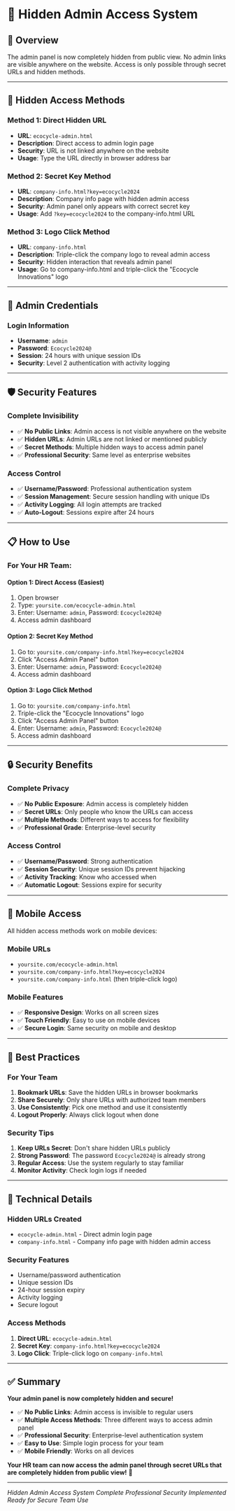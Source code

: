 # 🔐 Hidden Admin Access System

## 🎯 **Overview**

The admin panel is now completely hidden from public view. No admin links are visible anywhere on the website. Access is only possible through secret URLs and hidden methods.

---

## 🚪 **Hidden Access Methods**

### **Method 1: Direct Hidden URL**
- **URL**: `ecocycle-admin.html`
- **Description**: Direct access to admin login page
- **Security**: URL is not linked anywhere on the website
- **Usage**: Type the URL directly in browser address bar

### **Method 2: Secret Key Method**
- **URL**: `company-info.html?key=ecocycle2024`
- **Description**: Company info page with hidden admin access
- **Security**: Admin panel only appears with correct secret key
- **Usage**: Add `?key=ecocycle2024` to the company-info.html URL

### **Method 3: Logo Click Method**
- **URL**: `company-info.html`
- **Description**: Triple-click the company logo to reveal admin access
- **Security**: Hidden interaction that reveals admin panel
- **Usage**: Go to company-info.html and triple-click the "Ecocycle Innovations" logo

---

## 🔑 **Admin Credentials**

### **Login Information**
- **Username**: `admin`
- **Password**: `Ecocycle2024@`
- **Session**: 24 hours with unique session IDs
- **Security**: Level 2 authentication with activity logging

---

## 🛡️ **Security Features**

### **Complete Invisibility**
- ✅ **No Public Links**: Admin access is not visible anywhere on the website
- ✅ **Hidden URLs**: Admin URLs are not linked or mentioned publicly
- ✅ **Secret Methods**: Multiple hidden ways to access admin panel
- ✅ **Professional Security**: Same level as enterprise websites

### **Access Control**
- ✅ **Username/Password**: Professional authentication system
- ✅ **Session Management**: Secure session handling with unique IDs
- ✅ **Activity Logging**: All login attempts are tracked
- ✅ **Auto-Logout**: Sessions expire after 24 hours

---

## 📋 **How to Use**

### **For Your HR Team:**

#### **Option 1: Direct Access (Easiest)**
1. Open browser
2. Type: `yoursite.com/ecocycle-admin.html`
3. Enter: Username: `admin`, Password: `Ecocycle2024@`
4. Access admin dashboard

#### **Option 2: Secret Key Method**
1. Go to: `yoursite.com/company-info.html?key=ecocycle2024`
2. Click "Access Admin Panel" button
3. Enter: Username: `admin`, Password: `Ecocycle2024@`
4. Access admin dashboard

#### **Option 3: Logo Click Method**
1. Go to: `yoursite.com/company-info.html`
2. Triple-click the "Ecocycle Innovations" logo
3. Click "Access Admin Panel" button
4. Enter: Username: `admin`, Password: `Ecocycle2024@`
5. Access admin dashboard

---

## 🔒 **Security Benefits**

### **Complete Privacy**
- ✅ **No Public Exposure**: Admin access is completely hidden
- ✅ **Secret URLs**: Only people who know the URLs can access
- ✅ **Multiple Methods**: Different ways to access for flexibility
- ✅ **Professional Grade**: Enterprise-level security

### **Access Control**
- ✅ **Username/Password**: Strong authentication
- ✅ **Session Security**: Unique session IDs prevent hijacking
- ✅ **Activity Tracking**: Know who accessed when
- ✅ **Automatic Logout**: Sessions expire for security

---

## 📱 **Mobile Access**

All hidden access methods work on mobile devices:

### **Mobile URLs**
- `yoursite.com/ecocycle-admin.html`
- `yoursite.com/company-info.html?key=ecocycle2024`
- `yoursite.com/company-info.html` (then triple-click logo)

### **Mobile Features**
- ✅ **Responsive Design**: Works on all screen sizes
- ✅ **Touch Friendly**: Easy to use on mobile devices
- ✅ **Secure Login**: Same security on mobile and desktop

---

## 🎯 **Best Practices**

### **For Your Team**
1. **Bookmark URLs**: Save the hidden URLs in browser bookmarks
2. **Share Securely**: Only share URLs with authorized team members
3. **Use Consistently**: Pick one method and use it consistently
4. **Logout Properly**: Always click logout when done

### **Security Tips**
1. **Keep URLs Secret**: Don't share hidden URLs publicly
2. **Strong Password**: The password `Ecocycle2024@` is already strong
3. **Regular Access**: Use the system regularly to stay familiar
4. **Monitor Activity**: Check login logs if needed

---

## 🔧 **Technical Details**

### **Hidden URLs Created**
- `ecocycle-admin.html` - Direct admin login page
- `company-info.html` - Company info page with hidden admin access

### **Security Features**
- Username/password authentication
- Unique session IDs
- 24-hour session expiry
- Activity logging
- Secure logout

### **Access Methods**
1. **Direct URL**: `ecocycle-admin.html`
2. **Secret Key**: `company-info.html?key=ecocycle2024`
3. **Logo Click**: Triple-click logo on `company-info.html`

---

## ✅ **Summary**

**Your admin panel is now completely hidden and secure!**

- ✅ **No Public Links**: Admin access is invisible to regular users
- ✅ **Multiple Access Methods**: Three different ways to access admin panel
- ✅ **Professional Security**: Enterprise-level authentication system
- ✅ **Easy to Use**: Simple login process for your team
- ✅ **Mobile Friendly**: Works on all devices

**Your HR team can now access the admin panel through secret URLs that are completely hidden from public view!** 🎉

---

*Hidden Admin Access System Complete*
*Professional Security Implemented*
*Ready for Secure Team Use*
